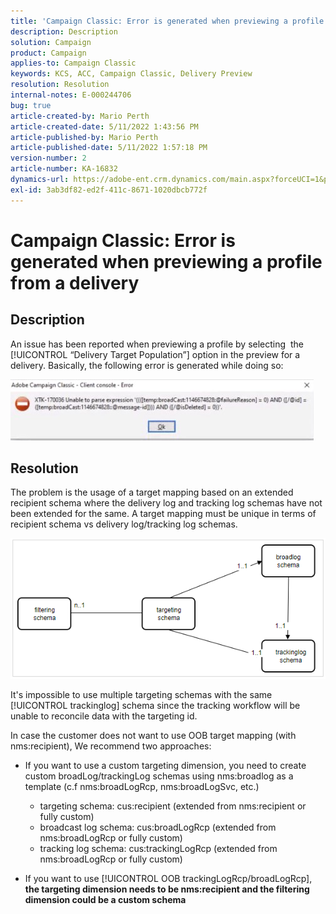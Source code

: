 ```yaml
---
title: 'Campaign Classic: Error is generated when previewing a profile from a delivery'
description: Description
solution: Campaign
product: Campaign
applies-to: Campaign Classic
keywords: KCS, ACC, Campaign Classic, Delivery Preview
resolution: Resolution
internal-notes: E-000244706
bug: true
article-created-by: Mario Perth
article-created-date: 5/11/2022 1:43:56 PM
article-published-by: Mario Perth
article-published-date: 5/11/2022 1:57:18 PM
version-number: 2
article-number: KA-16832
dynamics-url: https://adobe-ent.crm.dynamics.com/main.aspx?forceUCI=1&pagetype=entityrecord&etn=knowledgearticle&id=ccaebf62-30d1-ec11-a7b5-0022480a8d10
exl-id: 3ab3df82-ed2f-411c-8671-1020dbcb772f
---
```

# Campaign Classic: Error is generated when previewing a profile from a delivery

## Description


An issue has been reported when previewing a profile by selecting  the [!UICONTROL “Delivery Target Population”] option in the preview for a delivery. Basically, the following error is generated while doing so:

![](assets/___ceaebf62-30d1-ec11-a7b5-0022480a8d10___.jpeg)




## Resolution


The problem is the usage of a target mapping based on an extended recipient schema where the delivery log and tracking log schemas have not been extended for the same. A target mapping must be unique in terms of recipient schema vs delivery log/tracking log schemas.

![](assets/3ec555a6-30d1-ec11-a7b5-0022480a8d10.png)

It's impossible to use multiple targeting schemas with the same [!UICONTROL trackinglog] schema since the tracking workflow will be unable to reconcile data with the targeting id.

In case the customer does not want to use OOB target mapping (with nms:recipient), We recommend two approaches:

- If you want to use a custom targeting dimension, you need to create custom broadLog/trackingLog schemas using nms:broadlog as a template (c.f nms:broadLogRcp, nms:broadLogSvc, etc.)

   - targeting schema: cus:recipient (extended from nms:recipient or fully custom)
   - broadcast log schema: cus:broadLogRcp (extended from nms:broadLogRcp or fully custom)
   - tracking log schema: cus:trackingLogRcp (extended from nms:broadLogRcp or fully custom)
- If you want to use [!UICONTROL OOB trackingLogRcp/broadLogRcp], <b>the targeting dimension needs to be nms:recipient and the filtering dimension could be a custom schema</b>
